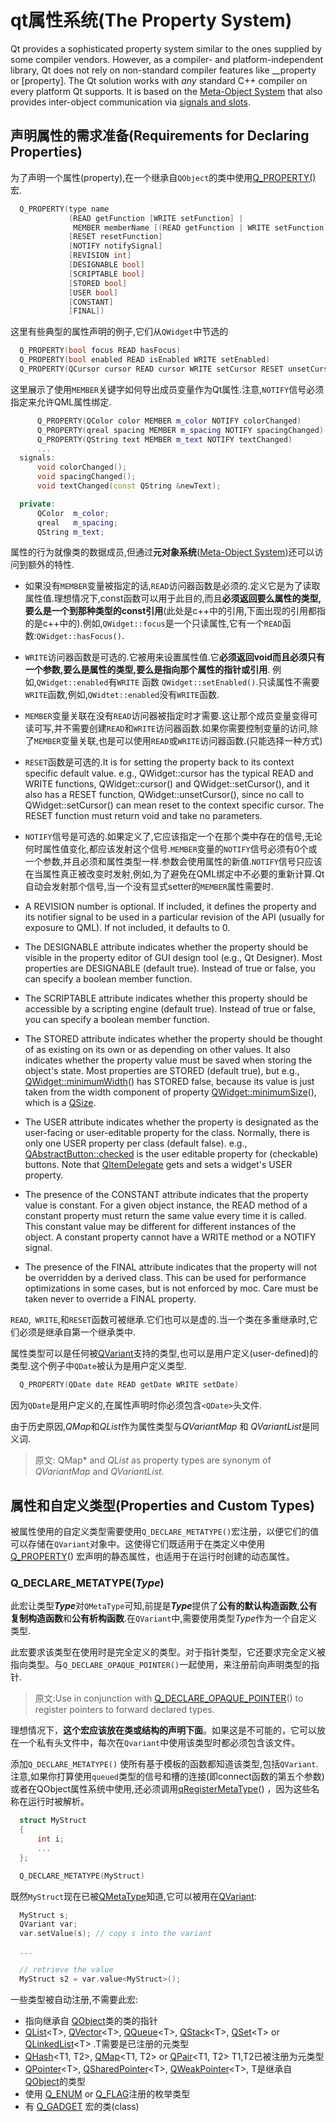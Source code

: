 # qt属性系统(The Property System)

Qt provides a sophisticated property system similar to the ones supplied by some compiler vendors. However, as a compiler- and platform-independent library, Qt does not rely on non-standard compiler features like __property or [property]. The Qt solution works with *any* standard C++ compiler on every platform Qt supports. It is based on the [Meta-Object System](metaobjects.html#) that also provides inter-object communication via [signals and slots](signalsandslots.html#). 

## 声明属性的需求准备(Requirements for Declaring Properties)

为了声明一个属性(property),在一个继承自`QObject`的类中使用[Q_PROPERTY()](qobject.html#Q_PROPERTY) 宏.

```c++
  Q_PROPERTY(type name
             (READ getFunction [WRITE setFunction] |
              MEMBER memberName [(READ getFunction | WRITE setFunction)])
             [RESET resetFunction]
             [NOTIFY notifySignal]
             [REVISION int]
             [DESIGNABLE bool]
             [SCRIPTABLE bool]
             [STORED bool]
             [USER bool]
             [CONSTANT]
             [FINAL])
```

这里有些典型的属性声明的例子,它们从`QWidget`中节选的

```cpp
  Q_PROPERTY(bool focus READ hasFocus)
  Q_PROPERTY(bool enabled READ isEnabled WRITE setEnabled)
  Q_PROPERTY(QCursor cursor READ cursor WRITE setCursor RESET unsetCursor)
```

这里展示了使用`MEMBER`关键字如何导出成员变量作为Qt属性.注意,`NOTIFY`信号必须指定来允许QML属性绑定.

```cpp
      Q_PROPERTY(QColor color MEMBER m_color NOTIFY colorChanged)
      Q_PROPERTY(qreal spacing MEMBER m_spacing NOTIFY spacingChanged)
      Q_PROPERTY(QString text MEMBER m_text NOTIFY textChanged)
      ...
  signals:
      void colorChanged();
      void spacingChanged();
      void textChanged(const QString &newText);

  private:
      QColor  m_color;
      qreal   m_spacing;
      QString m_text;
```

属性的行为就像类的数据成员,但通过**元对象系统**([Meta-Object System](metaobjects.html#))还可以访问到额外的特性.

- 如果没有`MEMBER`变量被指定的话,`READ`访问器函数是必须的.定义它是为了读取属性值.理想情况下,const函数可以用于此目的,而且**必须返回要么属性的类型,要么是一个到那种类型的const引用**(此处是c++中的引用,下面出现的引用都指的是c++中的).例如,`QWidget::focus`是一个只读属性,它有一个`READ`函数:`QWidget::hasFocus()`.
- `WRITE`访问器函数是可选的.它被用来设置属性值.它**必须返回void而且必须只有一个参数,要么是属性的类型,要么是指向那个属性的指针或引用**. 例如,`QWidget::enabled`有`WRITE` 函数 `QWidget::setEnabled()`.只读属性不需要`WRITE`函数,例如,`QWidtet::enabled`没有`WRITE`函数.
- `MEMBER`变量关联在没有`READ`访问器被指定时才需要.这让那个成员变量变得可读可写,并不需要创建`READ`和`WRITE`访问器函数.如果你需要控制变量的访问,除了`MEMBER`变量关联,也是可以使用`READ`或`WRITE`访问器函数.(只能选择一种方式)
- `RESET`函数是可选的.It is for setting the property back to its context specific default value. e.g., QWidget::cursor has the typical READ and WRITE functions, QWidget::cursor() and QWidget::setCursor(), and it also has a RESET function, QWidget::unsetCursor(), since no call to QWidget::setCursor() can mean reset to the context specific cursor. The RESET function must return void and take no parameters.
- `NOTIFY`信号是可选的.如果定义了,它应该指定一个在那个类中存在的信号,无论何时属性值变化,都应该发射这个信号.`MEMBER`变量的`NOTIFY`信号必须有0个或一个参数,并且必须和属性类型一样.参数会使用属性的新值.`NOTIFY`信号只应该在当属性真正被改变时发射,例如,为了避免在QML绑定中不必要的重新计算.Qt自动会发射那个信号,当一个没有显式setter的`MEMBER`属性需要时.

- A REVISION number is optional. If included, it defines the property and its notifier signal to be used in a particular revision of the API (usually for exposure to QML). If not included, it defaults to 0.
- The DESIGNABLE attribute indicates whether the property should be visible in the property editor of GUI design tool (e.g., Qt Designer). Most properties are DESIGNABLE (default true). Instead of true or false, you can specify a boolean member function.
- The SCRIPTABLE attribute indicates whether this property should be accessible by a scripting engine (default true). Instead of true or false, you can specify a boolean member function.
- The STORED attribute indicates whether the property should be thought of as existing on its own or as depending on other values. It also indicates whether the property value must be saved when storing the object's state. Most properties are STORED (default true), but e.g., [QWidget::minimumWidth](../qtwidgets/qwidget.html#minimumWidth-prop)() has STORED false, because its value is just taken from the width component of property [QWidget::minimumSize](../qtwidgets/qwidget.html#minimumSize-prop)(), which is a [QSize](qsize.html).
- The USER attribute indicates whether the property is designated as the user-facing or user-editable property for the class. Normally, there is only one USER property per class (default false). e.g., [QAbstractButton::checked](../qtwidgets/qabstractbutton.html#checked-prop) is the user editable property for (checkable) buttons. Note that [QItemDelegate](../qtwidgets/qitemdelegate.html) gets and sets a widget's USER property.
- The presence of the CONSTANT attribute indicates that the property value is constant. For a given object instance, the READ method of a constant property must return the same value every time it is called. This constant value may be different for different instances of the object. A constant property cannot have a WRITE method or a NOTIFY signal.
- The presence of the FINAL attribute indicates that the property will not be overridden by a derived class. This can be used for performance optimizations in some cases, but is not enforced by moc. Care must be taken never to override a FINAL property.

`READ`,` WRITE`,和`RESET`函数可被继承.它们也可以是虚的.当一个类在多重继承时,它们必须是继承自第一个继承类中.

属性类型可以是任何被[QVariant](qvariant.html)支持的类型,也可以是用户定义(user-defined)的类型.这个例子中`QDate`被认为是用户定义类型.

```cpp
  Q_PROPERTY(QDate date READ getDate WRITE setDate)
```

因为`QDate`是用户定义的,在属性声明时你必须包含`<QDate>`头文件.

由于历史原因,*QMap*和*QList*作为属性类型与*QVariantMap* 和 *QVariantList*是同义词.

> 原文:	QMap* and *QList* as property types are synonym of *QVariantMap* and *QVariantList*. 
>

## 属性和自定义类型(Properties and Custom Types)

被属性使用的自定义类型需要使用`Q_DECLARE_METATYPE()`宏注册，以便它们的值可以存储在`QVariant`对象中。这使得它们既适用于在类定义中使用[Q_PROPERTY](qobject.html#Q_PROPERTY)() 宏声明的静态属性，也适用于在运行时创建的动态属性。

### Q_DECLARE_METATYPE(*Type*)

此宏让类型***Type***对`QMetaType`可知,前提是***Type***提供了**公有的默认构造函数**,**公有复制构造函数**和**公有析构函数**.在`QVariant`中,需要使用类型*Type*作为一个自定义类型.

此宏要求该类型在使用时是完全定义的类型。对于指针类型，它还要求完全定义被指向类型。与`Q_DECLARE_OPAQUE_POINTER()`一起使用，来注册前向声明类型的指针.

> 原文:Use in conjunction with [Q_DECLARE_OPAQUE_POINTER](qmetatype.html#Q_DECLARE_OPAQUE_POINTER)() to register pointers to forward declared types.

理想情况下，**这个宏应该放在类或结构的声明下面**。如果这是不可能的，它可以放在一个私有头文件中，每次在`Qvariant`中使用该类型时都必须包含该文件。

添加`Q_DECLARE_METATYPE()` 使所有基于模板的函数都知道该类型,包括`QVariant`.注意,如果你打算使用`queued`类型的信号和槽的连接(即connect函数的第五个参数)或者在QObject属性系统中使用,还必须调用[qRegisterMetaType](qmetatype.html#qRegisterMetaType-1)() ，因为这些名称在运行时被解析。

```cpp
  struct MyStruct
  {
      int i;
      ...
  };

  Q_DECLARE_METATYPE(MyStruct)
```

既然`MyStruct`现在已被[QMetaType](qmetatype.html)知道,它可以被用在[QVariant](qmetatype.html#Type-enum):

```cpp
  MyStruct s;
  QVariant var;
  var.setValue(s); // copy s into the variant

  ...

  // retrieve the value
  MyStruct s2 = var.value<MyStruct>();
```

一些类型被自动注册,不需要此宏:

- 指向继承自 [QObject](qobject.html)类的类的指针
- [QList](qlist.html)\<T>, [QVector](qvector.html)\<T>, [QQueue](qqueue.html)\<T>, [QStack](qstack.html)\<T>, [QSet](qset.html)\<T> or [QLinkedList](qlinkedlist.html)\<T> .T需要是已注册的元类型
- [QHash](qhash.html#qhash)<T1, T2>, [QMap](qmap.html)<T1, T2> or [QPair](qpair.html)<T1, T2> T1,T2已被注册为元类型
- [QPointer](qpointer.html)\<T>, [QSharedPointer](qsharedpointer.html)\<T>, [QWeakPointer](qweakpointer.html)\<T>, T是继承自 [QObject](qobject.html)的类型
- 使用 [Q_ENUM](qobject.html#Q_ENUM) or [Q_FLAG](qobject.html#Q_FLAG)注册的枚举类型
- 有 [Q_GADGET](qobject.html#Q_GADGET) 宏的类(class)